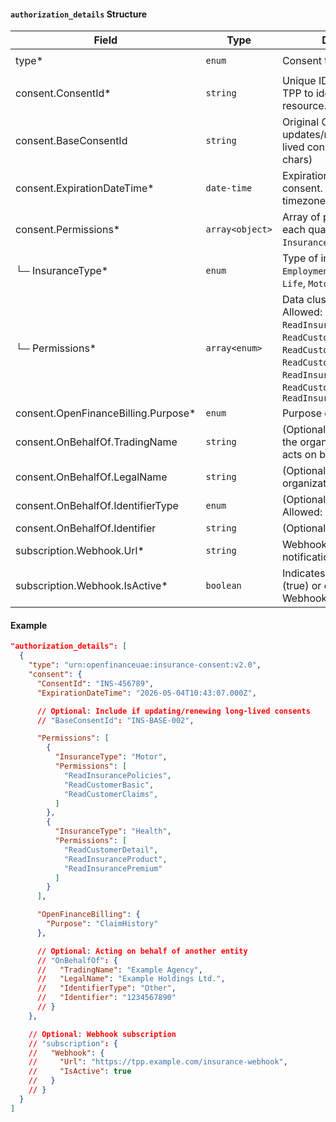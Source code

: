 
#### `authorization_details` Structure

| Field                                     | Type            | Description                                                                                                                                                                                         | Example                                               |
|------------------------------------------|-----------------|-----------------------------------------------------------------------------------------------------------------------------------------------------------------------------------------------------|-------------------------------------------------------|
| type*                                    | `enum`            | Consent type identifier.                                                                                                                                                                            | `urn:openfinanceuae:insurance-consent:v2.0`          |
| consent.ConsentId*                       | `string`          | Unique ID assigned by the TPP to identify the consent resource. (1–128 chars)                                                                                                                       | `INS-456789`                                          |
| consent.BaseConsentId                    | `string`          | Original ConsentId for updates/renewals of long-lived consents. (1–128 chars)                                                                                                                       | `INS-BASE-002`                                        |
| consent.ExpirationDateTime*              | `date-time`       | Expiration date/time for this consent. Must include timezone (ISO 8601 format).                                                                                                                     | `2026-05-04T10:43:07+00:00`                           |
| consent.Permissions*                     | `array<object>`   | Array of permission groups, each qualified by an `InsuranceType`.                                                                                                                                   | See individual permissions below                      |
| └─ InsuranceType*                        | `enum`            | Type of insurance. Allowed: `Employment`, `Health`, `Home`, `Life`, `Motor`, `Renters`, `Travel`                                                                                                   | `Motor`                                               |
| └─ Permissions*                          | `array<enum>`     | Data clusters requested. Allowed: `ReadInsurancePolicies`, `ReadCustomerBasic`, `ReadCustomerDetail`, `ReadCustomerPaymentDetails`, `ReadInsuranceProduct`, `ReadCustomerClaims`, `ReadInsurancePremium` | `ReadInsurancePolicies`, `ReadCustomerClaims`         |
| consent.OpenFinanceBilling.Purpose*      | `enum`            | Purpose of the data sharing.                                                                                                                                                                        | `ClaimHistory`                                       |
| consent.OnBehalfOf.TradingName           | `string`          | (Optional) Trading name of the organization the TPP acts on behalf of.                                                                                                                              | `Example Agency`                                      |
| consent.OnBehalfOf.LegalName             | `string`          | (Optional) Legal name of the organization.                                                                                                                                                          | `Example Holdings Ltd.`                               |
| consent.OnBehalfOf.IdentifierType        | `enum`            | (Optional) Identifier type. Allowed: `Other`                                                                                                                                                        | `Other`                                               |
| consent.OnBehalfOf.Identifier            | `string`          | (Optional) Identifier value.                                                                                                                                                                        | `1234567890`                                          |
| subscription.Webhook.Url*                | `string`          | Webhook callback URL for notifications.                                                                                                                                                             | `https://tpp.example.com/insurance-webhook`           |
| subscription.Webhook.IsActive*           | `boolean`         | Indicates whether to enable (true) or disable (false) Webhook delivery.                                                                                                                             | `true`                                                |



#### Example

```json
"authorization_details": [
  {
    "type": "urn:openfinanceuae:insurance-consent:v2.0",
    "consent": {
      "ConsentId": "INS-456789",
      "ExpirationDateTime": "2026-05-04T10:43:07.000Z",

      // Optional: Include if updating/renewing long-lived consents
      // "BaseConsentId": "INS-BASE-002",

      "Permissions": [
        {
          "InsuranceType": "Motor",
          "Permissions": [
            "ReadInsurancePolicies",
            "ReadCustomerBasic",
            "ReadCustomerClaims",
          ]
        },
        {
          "InsuranceType": "Health",
          "Permissions": [
            "ReadCustomerDetail",
            "ReadInsuranceProduct",
            "ReadInsurancePremium"
          ]
        }
      ],

      "OpenFinanceBilling": {
        "Purpose": "ClaimHistory"
      },

      // Optional: Acting on behalf of another entity
      // "OnBehalfOf": {
      //   "TradingName": "Example Agency",
      //   "LegalName": "Example Holdings Ltd.",
      //   "IdentifierType": "Other",
      //   "Identifier": "1234567890"
      // }
    },

    // Optional: Webhook subscription
    // "subscription": {
    //   "Webhook": {
    //     "Url": "https://tpp.example.com/insurance-webhook",
    //     "IsActive": true
    //   }
    // }
  }
]
```